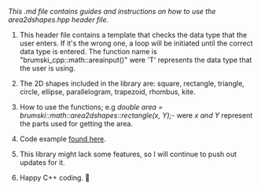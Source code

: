 _This .md file contains guides and instructions on how to use the area2dshapes.hpp header file._

1. This header file contains a template that checks the data type that the user enters. If it's the wrong one, a loop will be initiated until the correct data type is entered. The function name is "brumski_cpp::math::areainput<T>()" were 'T' represents the data type that the user is using.


2. The 2D shapes included in the library are: square, rectangle, triangle, circle, ellipse, parallelogram, trapezoid, rhombus, kite.

3. How to use the functions; e.g *double area = brumski::math::area2dshapes::rectangle(x, Y);*- were *x and Y* represent the parts used for getting the area.

4. Code example [found here](https://github.com/lil-brumski/brumski_cpp/blob/main/tests%2Farea2dshapes.cpp).

5. This library might lack some features, so I will continue to push out updates for it.


6. Happy C++ coding. 💪

